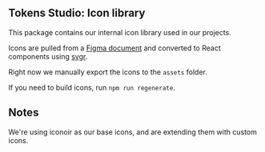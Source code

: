 ## Tokens Studio: Icon library

This package contains our internal icon library used in our projects.

Icons are pulled from a [Figma document](https://www.figma.com/design/EHyPMlTBppaN7zUNV3S5mD/Icon-Library?node-id=3-33) and converted to React components using [svgr](https://react-svgr.com/).

Right now we manually export the icons to the `assets` folder.

If you need to build icons, run `npm run regenerate`.

## Notes

We're using iconoir as our base icons, and are extending them with custom icons.
